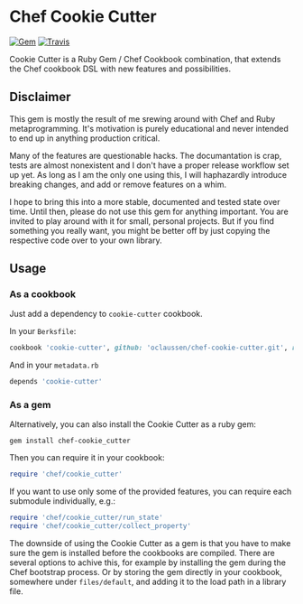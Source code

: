 # Chef Cookie Cutter

[![Gem](https://img.shields.io/gem/v/chef-cookie_cutter.svg?style=plastic)][gem]
[![Travis](https://img.shields.io/travis/oclaussen/chef-cookie-cutter.svg?style=plastic)][travis]

[gem]: https://rubygems.org/gems/chef-cookie_cutter
[travis]: http://travis-ci.org/oclaussen/chef-cookie-cutter

Cookie Cutter is a Ruby Gem / Chef Cookbook combination, that extends the Chef
cookbook DSL with new features and possibilities.

## Disclaimer

This gem is mostly the result of me srewing around with Chef and Ruby
metaprogramming. It's motivation is purely educational and never intended to end
up in anything production critical.

Many of the features are questionable hacks. The documantation is crap, tests
are almost nonexistent and I don't have a proper release workflow set up yet.
As long as I am the only one using this, I will haphazardly introduce breaking
changes, and add or remove features on a whim.

I hope to bring this into a more stable, documented and tested state over time.
Until then, please do not use this gem for anything important. You are invited
to play around with it for small, personal projects. But if you find something
you really want, you might be better off by just copying the respective code
over to your own library.

## Usage

### As a cookbook

Just add a dependency to `cookie-cutter` cookbook.

In your `Berksfile`:

```ruby
cookbook 'cookie-cutter', github: 'oclaussen/chef-cookie-cutter.git', rel: 'cookbook'
```

And in your `metadata.rb`

```ruby
depends 'cookie-cutter'
```

### As a gem

Alternatively, you can also install the Cookie Cutter as a ruby gem:

```
gem install chef-cookie_cutter
```

Then you can require it in your cookbook:

```ruby
require 'chef/cookie_cutter'
```

If you want to use only some of the provided features, you can require each
submodule individually, e.g.:

```ruby
require 'chef/cookie_cutter/run_state'
require 'chef/cookie_cutter/collect_property'
```

The downside of using the Cookie Cutter as a gem is that you have to make sure
the gem is installed before the cookbooks are compiled. There are several
options to achive this, for example by installing the gem during the Chef
bootstrap process. Or by storing the gem directly in your cookbook, somewhere 
under `files/default`, and adding it to the load path in a library file.
